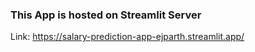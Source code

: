 ### This App is hosted on Streamlit Server
Link: https://salary-prediction-app-ejparth.streamlit.app/
